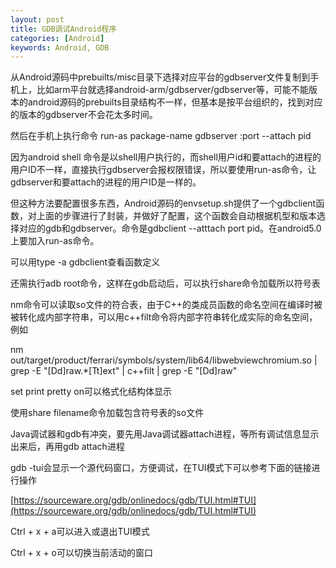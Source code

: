 ```yaml
---
layout: post
title: GDB调试Android程序
categories: [Android]
keywords: Android, GDB
---
```


从Android源码中prebuilts/misc目录下选择对应平台的gdbserver文件复制到手机上，比如arm平台就选择android-arm/gdbserver/gdbserver等，可能不能版本的android源码的prebuilts目录结构不一样，但基本是按平台组织的，找到对应的版本的gdbserver不会花太多时间。

然后在手机上执行命令 run-as package-name gdbserver :port --attach pid

因为android shell 命令是以shell用户执行的，而shell用户id和要attach的进程的用户ID不一样，直接执行gdbserver会报权限错误，所以要使用run-as命令，让gdbserver和要attach的进程的用户ID是一样的。

但这种方法要配置很多东西，Android源码的envsetup.sh提供了一个gdbclient函数，对上面的步骤进行了封装，并做好了配置，这个函数会自动根据机型和版本选择对应的gdb和gdbserver。命令是gdbclient --atttach port pid。在android5.0上要加入run-as命令。

可以用type -a gdbclient查看函数定义

还需执行adb root命令，这样在gdb启动后，可以执行share命令加载所以符号表

nm命令可以读取so文件的符合表，由于C++的类成员函数的命名空间在编译时被被转化成内部字符串，可以用c++filt命令将内部字符串转化成实际的命名空间，例如

nm out/target/product/ferrari/symbols/system/lib64/libwebviewchromium.so | grep -E "[Dd]raw.*[Tt]ext" | c++filt | grep -E "[Dd]raw"

set print pretty on可以格式化结构体显示

使用share filename命令加载包含符号表的so文件

Java调试器和gdb有冲突，要先用Java调试器attach进程，等所有调试信息显示出来后，再用gdb attach进程

gdb -tui会显示一个源代码窗口，方便调试，在TUI模式下可以参考下面的链接进行操作

[https://sourceware.org/gdb/onlinedocs/gdb/TUI.html#TUI](https://sourceware.org/gdb/onlinedocs/gdb/TUI.html#TUI)

Ctrl + x + a可以进入或退出TUI模式

Ctrl + x + o可以切换当前活动的窗口